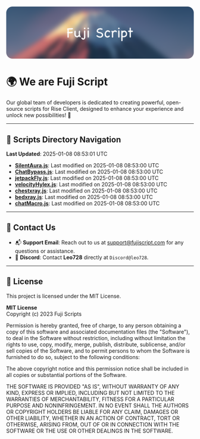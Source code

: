 ![Banner](.github/b.webp)

# 🌍 **We are Fuji Script**

Our global team of developers is dedicated to creating powerful, open-source scripts for Rise Client, designed to enhance your experience and unlock new possibilities! 🌟

---
<!-- SCRIPTS_NAVIGATION_START -->
## 📂 **Scripts Directory Navigation**

**Last Updated**: 2025-01-08 08:53:01 UTC

- **[SilentAura.js](scripts/SilentAura.js)**: Last modified on 2025-01-08 08:53:00 UTC
- **[ChatBypass.js](scripts/ChatBypass.js)**: Last modified on 2025-01-08 08:53:00 UTC
- **[jetpackFly.js](scripts/jetpackFly.js)**: Last modified on 2025-01-08 08:53:00 UTC
- **[velocityHylex.js](scripts/velocityHylex.js)**: Last modified on 2025-01-08 08:53:00 UTC
- **[chestxray.js](scripts/chestxray.js)**: Last modified on 2025-01-08 08:53:00 UTC
- **[bedxray.js](scripts/bedxray.js)**: Last modified on 2025-01-08 08:53:00 UTC
- **[chatMacro.js](scripts/chatMacro.js)**: Last modified on 2025-01-08 08:53:00 UTC

<!-- SCRIPTS_NAVIGATION_END -->

---

## 💬 **Contact Us**  
- 📬 **Support Email**: Reach out to us at [support@fujiscript.com](mailto:support@fujiscript.com) for any questions or assistance.  
- 💬 **Discord**: Contact **Leo728** directly at `Discord@leo728`.

---

## 📜 **License**

This project is licensed under the MIT License.  

**MIT License**  
Copyright (c) 2023 Fuji Scripts  

Permission is hereby granted, free of charge, to any person obtaining a copy of this software and associated documentation files (the "Software"), to deal in the Software without restriction, including without limitation the rights to use, copy, modify, merge, publish, distribute, sublicense, and/or sell copies of the Software, and to permit persons to whom the Software is furnished to do so, subject to the following conditions:  

The above copyright notice and this permission notice shall be included in all copies or substantial portions of the Software.  

THE SOFTWARE IS PROVIDED "AS IS", WITHOUT WARRANTY OF ANY KIND, EXPRESS OR IMPLIED, INCLUDING BUT NOT LIMITED TO THE WARRANTIES OF MERCHANTABILITY, FITNESS FOR A PARTICULAR PURPOSE AND NONINFRINGEMENT. IN NO EVENT SHALL THE AUTHORS OR COPYRIGHT HOLDERS BE LIABLE FOR ANY CLAIM, DAMAGES OR OTHER LIABILITY, WHETHER IN AN ACTION OF CONTRACT, TORT OR OTHERWISE, ARISING FROM, OUT OF OR IN CONNECTION WITH THE SOFTWARE OR THE USE OR OTHER DEALINGS IN THE SOFTWARE.  
